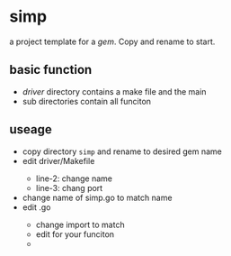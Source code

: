 # simp

a project template for a _gem_.
Copy and rename to start.

## basic function
- _driver_ directory contains a make file and the main
- sub directories contain all funciton

## useage 

- copy directory `simp` and rename to desired gem name
- edit <name>driver/Makefile
  - line-2: change name 
  - line-3: chang port
- change name of simp.go to match name
- edit <name>.go
  - change import to match
  - edit for your funciton 
  - 

